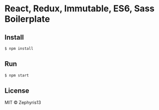 # React, Redux, Immutable, ES6, Sass Boilerplate

## Install
```sh
$ npm install
```

## Run
```sh
$ npm start
```

## License

MIT © Zephyris13